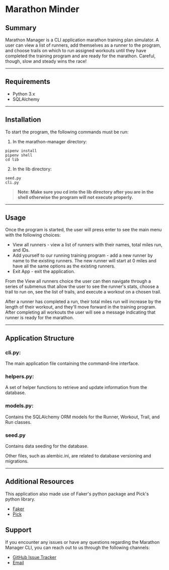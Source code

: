 # Marathon Minder

## Summary

Marathon Manager is a CLI application marathon training plan simulator. A user can view a list of runners, add themselves as a runner to the program, and choose trails on which to run assigned workouts until they have completed the training program and are ready for the marathon. Careful, though, slow and steady wins the race!

---

## Requirements

- Python 3.x
- SQLAlchemy

---

## Installation

To start the program, the following commands must be run:

1. In the marathon-manager directory:

```console
pipenv install
pipenv shell
cd lib
```

2. In the lib directory:

```console
seed.py
cli.py
```

> **Note: Make sure you cd into the lib directory after you are in the shell
> otherwise the program will not execute properly.**

---

## Usage

Once the program is started, the user will press enter to see the main menu with the following choices:

- View all runners - view a list of runners with their names, total miles run, and IDs.
- Add yourself to our running training program - add a new runner by name to the existing runners. The new runner will start at 0 miles and have all the same options as the existing runners.
- Exit App - exit the application.

From the View all runners choice the user can then navigate through a series of submenus that allow the user to see the runner's stats, choose a trail to run on, see the list of trails, and execute a workout on a chosen trail.

After a runner has completed a run, their total miles run will increase by the length of their workout, and they'll move forward in the training program. After completing all workouts the user will see a message indicating that runner is ready for the marathon.

---

## Application Structure

### cli.py:

The main application file containing the command-line interface.

### helpers.py:

A set of helper functions to retrieve and update information from the database.

### models.py:

Contains the SQLAlchemy ORM models for the Runner, Workout, Trail, and Run classes.

### seed.py

Contains data seeding for the database.

Other files, such as alembic.ini, are related to database versioning and migrations.

---

## Additional Resources

This application also made use of Faker's python package and Pick's python library.

- [Faker](https://faker.readthedocs.io/en/master/)
- [Pick](https://pypi.org/project/pick/)

## Support

If you encounter any issues or have any questions regarding the Marathon Manager CLI, you can reach out to us through the following channels:

- [GitHub Issue Tracker](https://github.com/clambiase08/marathon-manager/issues)
- [Email](mailto:christina.lambiase@gmail.com)
